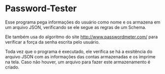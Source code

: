# Password-Tester
Esse programa pega informações do usuário como nome e os armazena em um arquivo JSON, verificando se ele segue as regras de um Schema. 

Ele também usa do algoritmo do site http://www.passwordmeter.com/ para verificar a força da senha escrita pelo usuário.

Toda vez que o programa é executado, ele verifica se há a exsitência do arquivo JSON com as informações das contas armazenadas e os imprime na tela. Caso não houver, um arquivo para fazer este armazenamento é criado.

